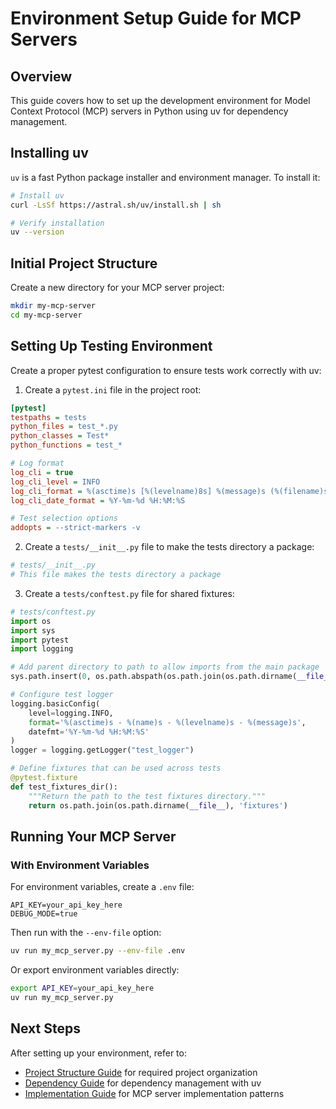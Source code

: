 # Environment Setup Guide for MCP Servers

## Overview

This guide covers how to set up the development environment for Model Context Protocol (MCP) servers in Python using uv for dependency management.

## Installing uv

`uv` is a fast Python package installer and environment manager. To install it:

```bash
# Install uv
curl -LsSf https://astral.sh/uv/install.sh | sh

# Verify installation
uv --version
```

## Initial Project Structure

Create a new directory for your MCP server project:

```bash
mkdir my-mcp-server
cd my-mcp-server
```

## Setting Up Testing Environment

Create a proper pytest configuration to ensure tests work correctly with uv:

1. Create a `pytest.ini` file in the project root:

```ini
[pytest]
testpaths = tests
python_files = test_*.py
python_classes = Test*
python_functions = test_*

# Log format
log_cli = true
log_cli_level = INFO
log_cli_format = %(asctime)s [%(levelname)8s] %(message)s (%(filename)s:%(lineno)s)
log_cli_date_format = %Y-%m-%d %H:%M:%S

# Test selection options
addopts = --strict-markers -v
```

2. Create a `tests/__init__.py` file to make the tests directory a package:

```python
# tests/__init__.py
# This file makes the tests directory a package
```

3. Create a `tests/conftest.py` file for shared fixtures:

```python
# tests/conftest.py
import os
import sys
import pytest
import logging

# Add parent directory to path to allow imports from the main package
sys.path.insert(0, os.path.abspath(os.path.join(os.path.dirname(__file__), '..')))

# Configure test logger
logging.basicConfig(
    level=logging.INFO,
    format='%(asctime)s - %(name)s - %(levelname)s - %(message)s',
    datefmt='%Y-%m-%d %H:%M:%S'
)
logger = logging.getLogger("test_logger")

# Define fixtures that can be used across tests
@pytest.fixture
def test_fixtures_dir():
    """Return the path to the test fixtures directory."""
    return os.path.join(os.path.dirname(__file__), 'fixtures')
```

## Running Your MCP Server


### With Environment Variables

For environment variables, create a `.env` file:

```
API_KEY=your_api_key_here
DEBUG_MODE=true
```

Then run with the `--env-file` option:

```bash
uv run my_mcp_server.py --env-file .env
```

Or export environment variables directly:

```bash
export API_KEY=your_api_key_here
uv run my_mcp_server.py
```


## Next Steps

After setting up your environment, refer to:
- [Project Structure Guide](project_structure_guide.md) for required project organization
- [Dependency Guide](dependency_guide.md) for dependency management with uv
- [Implementation Guide](implementation_guide.md) for MCP server implementation patterns